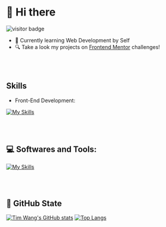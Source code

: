 # 👋 Hi there 
![visitor badge](https://visitor-badge.laobi.icu/badge?page_id=timwang95.visitor-badge)

- 🌱 Currently learning Web Development by Self
- 🔍 Take a look my projects on [Frontend Mentor](https://github.com/TimWang95/frontend-mentor-solutions) challenges!

<br />
<br />

## Skills 
- Front-End Development:

[![My Skills](https://skillicons.dev/icons?i=js,html,css,java,react,sass,tailwind&flutter)](https://skillicons.dev)


<br />
<br />
 
## 💻 Softwares and Tools:

[![My Skills](https://skillicons.dev/icons?i=figma,ps,ai,github,vscode&flutter)](https://skillicons.dev)

<br />
<br />

## 🐾 GitHub State

[![Tim Wang's GitHub stats](https://github-readme-stats.vercel.app/api?username=timwang95&show_icons=true&hide=contribs,prs&theme=tokyonight)](https://github.com/anuraghazra/github-readme-stats)
[![Top Langs](https://github-readme-stats.vercel.app/api/top-langs/?username=anuraghazra&layout=compact)](https://github.com/anuraghazra/github-readme-stats)

